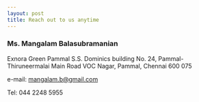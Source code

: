 ```yaml
---
layout: post
title: Reach out to us anytime
---
```


### Ms. Mangalam Balasubramanian
Exnora Green Pammal
S.S. Dominics building
No. 24, Pammal-Thiruneermalai Main Road
VOC Nagar, Pammal, Chennai 600 075

e-mail: mangalam.b@gmail.com

Tel: 044 2248 5955
